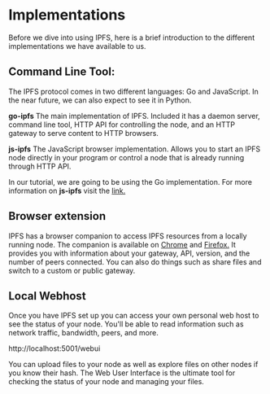 # Implementations

Before we dive into using IPFS, here is a brief introduction to the different implementations we have available to us.

## Command Line Tool:

The IPFS protocol comes in two different languages: Go and JavaScript. In the near future, we can also expect to see it in Python.

**go-ipfs** The main implementation of IPFS. Included it has a daemon server, command line tool, HTTP API for controlling the node, and an HTTP gateway to serve content to HTTP browsers.

**js-ipfs** The JavaScript browser implementation. Allows you to start an IPFS node directly in your program or control a node that is already running through HTTP API.

In our tutorial, we are going to be using the Go implementation. For more information on **js-ipfs** visit the [link.](https://js.ipfs.io/)


## Browser extension

IPFS has a browser companion to access IPFS resources from a locally running node. The companion is available on [Chrome](https://chrome.google.com/webstore/detail/ipfs-companion/nibjojkomfdiaoajekhjakgkdhaomnch?hl=en) and [Firefox.](https://addons.mozilla.org/en-US/firefox/addon/ipfs-companion/) It provides you with information about your gateway, API, version, and the number of peers connected. You can also do things such as share files and switch to a custom or public gateway.

## Local Webhost

Once you have IPFS set up you can access your own personal web host to see the status of your node. You'll be able to read information such as network traffic, bandwidth, peers, and more.

http://localhost:5001/webui

You can upload files to your node as well as explore files on other nodes if you know their hash. The Web User Interface is the ultimate tool for checking the status of your node and managing your files.
